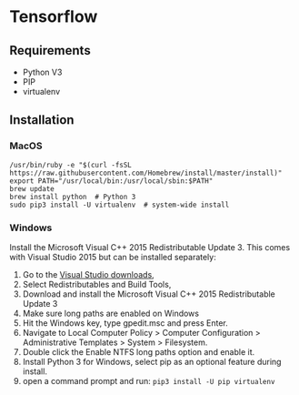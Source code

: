 # Tensorflow

## Requirements
* Python V3 
* PIP
* virtualenv

## Installation

### MacOS
```
/usr/bin/ruby -e "$(curl -fsSL https://raw.githubusercontent.com/Homebrew/install/master/install)"
export PATH="/usr/local/bin:/usr/local/sbin:$PATH"
brew update
brew install python  # Python 3
sudo pip3 install -U virtualenv  # system-wide install
```

### Windows
Install the Microsoft Visual C++ 2015 Redistributable Update 3. This comes with Visual Studio 2015 but can be installed separately:

1. Go to the [Visual Studio downloads](https://visualstudio.microsoft.com/vs/older-downloads/ "Visual Studio downloads"),
2. Select Redistributables and Build Tools,
3. Download and install the Microsoft Visual C++ 2015 Redistributable Update 3
4. Make sure long paths are enabled on Windows
  1. Hit the Windows key, type gpedit.msc and press Enter.
  2. Navigate to Local Computer Policy > Computer Configuration > Administrative Templates > System > Filesystem.
  3. Double click the Enable NTFS long paths option and enable it.
5. Install Python 3 for Windows, select pip as an optional feature during install.
6. open a command prompt and run: ```pip3 install -U pip virtualenv```
